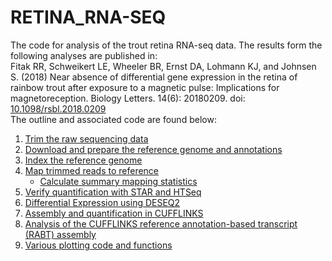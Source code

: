 # RETINA_RNA-SEQ
The code for analysis of the trout retina RNA-seq data.  The results form the following analyses are published in:  
Fitak RR, Schweikert LE, Wheeler BR, Ernst DA, Lohmann KJ, and Johnsen S. (2018) Near absence of differential gene expression in the retina of rainbow trout after exposure to a magnetic pulse: Implications for magnetoreception. Biology Letters. 14(6): 20180209. doi: [10.1098/rsbl.2018.0209](https://doi.org/10.1098/rsbl.2018.0209)  
The outline and associated code are found below:
1. [Trim the raw sequencing data](./trim-seqs.md)
2. [Download and prepare the reference genome and annotations](./prep-reference.md)
3. [Index the reference genome](./index-reference.md)
4. [Map trimmed reads to reference](./map-reads.md)
   * [Calculate summary mapping statistics](./bam-stats.md)
5. [Verify quantification with STAR and HTSeq](./counts.md)
6. [Differential Expression using DESEQ2](./DESEQ2.md)
7. [Assembly and quantification in CUFFLINKS](./cufflinks-workflow.md)
8. [Analysis of the CUFFLINKS reference annotation-based transcript (RABT) assembly](./Cufflinks-RABT.md)
9. [Various plotting code and functions](./plotting.md)
